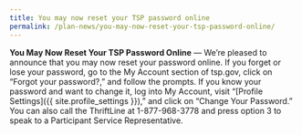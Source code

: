 ```yaml
---
title: You may now reset your TSP password online
permalink: /plan-news/you-may-now-reset-your-tsp-password-online/
---
```


**You May Now Reset Your TSP Password Online** &#8212; We’re pleased to announce that you may now reset your password online. If you forget or lose your password, go to the My Account section of tsp.gov, click on “Forgot your password?,” and follow the prompts. If you know your password and want to change it, log into My Account, visit “[Profile Settings]({{ site.profile_settings }}),” and click on “Change Your Password.” You can also call the ThriftLine at 1-877-968-3778 and press option 3 to speak to a Participant Service Representative.
